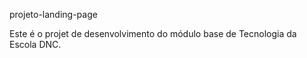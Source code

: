 projeto-landing-page

Este é o projet de desenvolvimento do módulo base de Tecnologia da Escola DNC.
